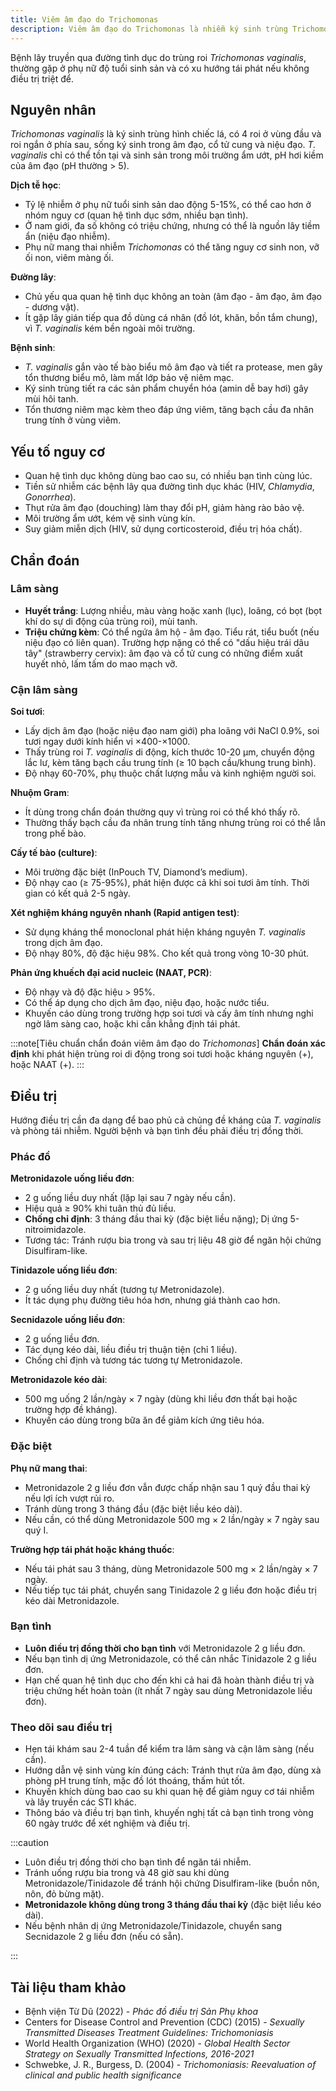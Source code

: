 ```yaml
---
title: Viêm âm đạo do Trichomonas
description: Viêm âm đạo do Trichomonas là nhiễm ký sinh trùng Trichomonas vaginalis qua đường tình dục, gây viêm nhiễm cấp tính hoặc mạn tính ở âm đạo và niệu đạo.
---
```


Bệnh lây truyền qua đường tình dục do trùng roi _Trichomonas vaginalis_, thường gặp ở phụ nữ độ tuổi sinh sản và có xu hướng tái phát nếu không điều trị triệt để.

## Nguyên nhân

_Trichomonas vaginalis_ là ký sinh trùng hình chiếc lá, có 4 roi ở vùng đầu và roi ngắn ở phía sau, sống ký sinh trong âm đạo, cổ tử cung và niệu đạo. _T. vaginalis_ chỉ có thể tồn tại và sinh sản trong môi trường ẩm ướt, pH hơi kiềm của âm đạo (pH thường > 5).

**Dịch tễ học**:

- Tỷ lệ nhiễm ở phụ nữ tuổi sinh sản dao động 5-15%, có thể cao hơn ở nhóm nguy cơ (quan hệ tình dục sớm, nhiều bạn tình).
- Ở nam giới, đa số không có triệu chứng, nhưng có thể là nguồn lây tiềm ẩn (niệu đạo nhiễm).
- Phụ nữ mang thai nhiễm _Trichomonas_ có thể tăng nguy cơ sinh non, vỡ ối non, viêm màng ối.

**Đường lây**:

- Chủ yếu qua quan hệ tình dục không an toàn (âm đạo - âm đạo, âm đạo - dương vật).
- Ít gặp lây gián tiếp qua đồ dùng cá nhân (đồ lót, khăn, bồn tắm chung), vì _T. vaginalis_ kém bền ngoài môi trường.

**Bệnh sinh**:

- _T. vaginalis_ gắn vào tế bào biểu mô âm đạo và tiết ra protease, men gây tổn thương biểu mô, làm mất lớp bảo vệ niêm mạc.
- Ký sinh trùng tiết ra các sản phẩm chuyển hóa (amin dễ bay hơi) gây mùi hôi tanh.
- Tổn thương niêm mạc kèm theo đáp ứng viêm, tăng bạch cầu đa nhân trung tính ở vùng viêm.

## Yếu tố nguy cơ

- Quan hệ tình dục không dùng bao cao su, có nhiều bạn tình cùng lúc.
- Tiền sử nhiễm các bệnh lây qua đường tình dục khác (HIV, _Chlamydia_, _Gonorrhea_).
- Thụt rửa âm đạo (douching) làm thay đổi pH, giảm hàng rào bảo vệ.
- Môi trường ẩm ướt, kém vệ sinh vùng kín.
- Suy giảm miễn dịch (HIV, sử dụng corticosteroid, điều trị hóa chất).

## Chẩn đoán

### Lâm sàng

- **Huyết trắng**: Lượng nhiều, màu vàng hoặc xanh (lục), loãng, có bọt (bọt khí do sự di động của trùng roi), mùi tanh.
- **Triệu chứng kèm**: Có thể ngứa âm hộ - âm đạo. Tiểu rát, tiểu buốt (nếu niệu đạo có liên quan). Trường hợp nặng có thể có "dấu hiệu trái dâu tây" (strawberry cervix): âm đạo và cổ tử cung có những điểm xuất huyết nhỏ, lấm tấm do mao mạch vỡ.

### Cận lâm sàng

**Soi tươi**:

- Lấy dịch âm đạo (hoặc niệu đạo nam giới) pha loãng với NaCl 0.9%, soi tươi ngay dưới kính hiển vi ×400-×1000.
- Thấy trùng roi _T. vaginalis_ di động, kích thước 10-20 µm, chuyển động lắc lư, kèm tăng bạch cầu trung tính (≥ 10 bạch cầu/khung trung bình).
- Độ nhạy 60-70%, phụ thuộc chất lượng mẫu và kinh nghiệm người soi.

**Nhuộm Gram**:

- Ít dùng trong chẩn đoán thường quy vì trùng roi có thể khó thấy rõ.
- Thường thấy bạch cầu đa nhân trung tính tăng nhưng trùng roi có thể lẫn trong phế bào.

**Cấy tế bào (culture)**:

- Môi trường đặc biệt (InPouch TV, Diamond’s medium).
- Độ nhạy cao (≥ 75-95%), phát hiện được cả khi soi tươi âm tính. Thời gian có kết quả 2-5 ngày.

**Xét nghiệm kháng nguyên nhanh (Rapid antigen test)**:

- Sử dụng kháng thể monoclonal phát hiện kháng nguyên _T. vaginalis_ trong dịch âm đạo.
- Độ nhạy 80%, độ đặc hiệu 98%. Cho kết quả trong vòng 10-30 phút.

**Phản ứng khuếch đại acid nucleic (NAAT, PCR)**:

- Độ nhạy và độ đặc hiệu > 95%.
- Có thể áp dụng cho dịch âm đạo, niệu đạo, hoặc nước tiểu.
- Khuyến cáo dùng trong trường hợp soi tươi và cấy âm tính nhưng nghi ngờ lâm sàng cao, hoặc khi cần khẳng định tái phát.

:::note[Tiêu chuẩn chẩn đoán viêm âm đạo do _Trichomonas_]
**Chẩn đoán xác định** khi phát hiện trùng roi di động trong soi tươi hoặc kháng nguyên (+), hoặc NAAT (+).
:::

## Điều trị

Hướng điều trị cần đa dạng để bao phủ cả chủng đề kháng của _T. vaginalis_ và phòng tái nhiễm. Người bệnh và bạn tình đều phải điều trị đồng thời.

### Phác đồ

**Metronidazole uống liều đơn**:

- 2 g uống liều duy nhất (lặp lại sau 7 ngày nếu cần).
- Hiệu quả ≥ 90% khi tuân thủ đủ liều.
- **Chống chỉ định**: 3 tháng đầu thai kỳ (đặc biệt liều nặng); Dị ứng 5-nitroimidazole.
- Tương tác: Tránh rượu bia trong và sau trị liệu 48 giờ để ngăn hội chứng Disulfiram-like.

**Tinidazole uống liều đơn**:

- 2 g uống liều duy nhất (tương tự Metronidazole).
- Ít tác dụng phụ đường tiêu hóa hơn, nhưng giá thành cao hơn.

**Secnidazole uống liều đơn**:

- 2 g uống liều đơn.
- Tác dụng kéo dài, liều điều trị thuận tiện (chỉ 1 liều).
- Chống chỉ định và tương tác tương tự Metronidazole.

**Metronidazole kéo dài**:

- 500 mg uống 2 lần/ngày × 7 ngày (dùng khi liều đơn thất bại hoặc trường hợp đề kháng).
- Khuyến cáo dùng trong bữa ăn để giảm kích ứng tiêu hóa.

### Đặc biệt

**Phụ nữ mang thai**:

- Metronidazole 2 g liều đơn vẫn được chấp nhận sau 1 quý đầu thai kỳ nếu lợi ích vượt rủi ro.
- Tránh dùng trong 3 tháng đầu (đặc biệt liều kéo dài).
- Nếu cần, có thể dùng Metronidazole 500 mg × 2 lần/ngày × 7 ngày sau quý I.

**Trường hợp tái phát hoặc kháng thuốc**:

- Nếu tái phát sau 3 tháng, dùng Metronidazole 500 mg × 2 lần/ngày × 7 ngày.
- Nếu tiếp tục tái phát, chuyển sang Tinidazole 2 g liều đơn hoặc điều trị kéo dài Metronidazole.

### Bạn tình

- **Luôn điều trị đồng thời cho bạn tình** với Metronidazole 2 g liều đơn.
- Nếu bạn tình dị ứng Metronidazole, có thể cân nhắc Tinidazole 2 g liều đơn.
- Hạn chế quan hệ tình dục cho đến khi cả hai đã hoàn thành điều trị và triệu chứng hết hoàn toàn (ít nhất 7 ngày sau dùng Metronidazole liều đơn).

### Theo dõi sau điều trị

- Hẹn tái khám sau 2-4 tuần để kiểm tra lâm sàng và cận lâm sàng (nếu cần).
- Hướng dẫn vệ sinh vùng kín đúng cách: Tránh thụt rửa âm đạo, dùng xà phòng pH trung tính, mặc đồ lót thoáng, thấm hút tốt.
- Khuyến khích dùng bao cao su khi quan hệ để giảm nguy cơ tái nhiễm và lây truyền các STI khác.
- Thông báo và điều trị bạn tình, khuyến nghị tất cả bạn tình trong vòng 60 ngày trước để xét nghiệm và điều trị.

:::caution

- Luôn điều trị đồng thời cho bạn tình để ngăn tái nhiễm.
- Tránh uống rượu bia trong và 48 giờ sau khi dùng Metronidazole/Tinidazole để tránh hội chứng Disulfiram-like (buồn nôn, nôn, đỏ bừng mặt).
- **Metronidazole không dùng trong 3 tháng đầu thai kỳ** (đặc biệt liều kéo dài).
- Nếu bệnh nhân dị ứng Metronidazole/Tinidazole, chuyển sang Secnidazole 2 g liều đơn (nếu có sẵn).

:::

## Tài liệu tham khảo

- Bệnh viện Từ Dũ (2022) - _Phác đồ điều trị Sản Phụ khoa_
- Centers for Disease Control and Prevention (CDC) (2015) - _Sexually Transmitted Diseases Treatment Guidelines: Trichomoniasis_
- World Health Organization (WHO) (2020) - _Global Health Sector Strategy on Sexually Transmitted Infections, 2016-2021_
- Schwebke, J. R., Burgess, D. (2004) - _Trichomoniasis: Reevaluation of clinical and public health significance_
